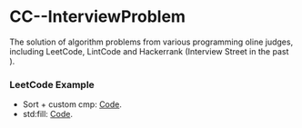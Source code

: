 # CC--InterviewProblem
The solution of algorithm problems from various programming oline judges, including LeetCode, LintCode and Hackerrank (Interview Street in the past ).


### LeetCode Example
* Sort + custom cmp: [Code](https://github.com/yular/CC--InterviewProblem/blob/master/LeetCode/leetcode_maximum-length-of-pair-chain.cpp).
* std:fill: [Code](https://github.com/yular/CC--InterviewProblem/blob/master/LeetCode/leetcode_bold-words-in-string.cpp).
